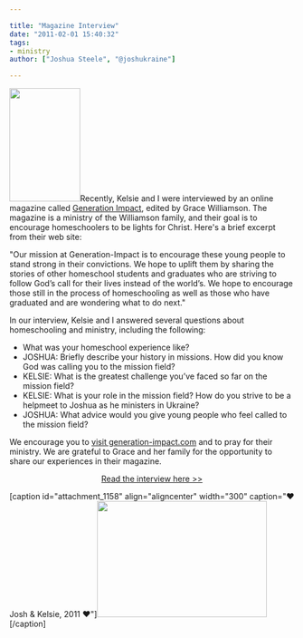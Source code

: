 ```yaml
---

title: "Magazine Interview"
date: "2011-02-01 15:40:32"
tags:
- ministry
author: ["Joshua Steele", "@joshukraine"]

---
```


<a href="http://www.generation-impact.com/"><img class="alignleft size-full wp-image-1153" title="Generation Impact Banner" src="//d21yo20tm8bmc2.cloudfront.net/2011/02/Generation-Impact-Banner.jpeg" alt="" width="125" height="200" /></a>Recently, Kelsie and I were interviewed by an online magazine called <a href="http://www.generation-impact.com/">Generation Impact</a>, edited by Grace Williamson. The magazine is a ministry of the Williamson family, and their goal is to encourage homeschoolers to be lights for Christ. Here's a brief excerpt from their web site:

"Our mission at Generation-Impact is to encourage these young people to stand strong in their convictions. We hope to uplift them by sharing the stories of other homeschool students and graduates who are striving to follow God’s call for their lives instead of the world’s. We hope to encourage those still in the process of homeschooling as well as those who have graduated and are wondering what to do next."

In our interview, Kelsie and I answered several questions about homeschooling and ministry, including the following:
<ul>
	<li>What was your homeschool experience like?</li>
	<li>JOSHUA: Briefly describe your history in missions. How did you know God was calling you to the mission field?</li>
	<li>KELSIE: What is the greatest challenge you’ve faced so far on the mission field?</li>
	<li>KELSIE: What is your role in the mission field? How do you strive to be a helpmeet to Joshua as he ministers in Ukraine?</li>
	<li>JOSHUA: What advice would you give young people who feel called to the mission field?</li>
</ul>
We encourage you to <a href="http://www.generation-impact.com/">visit generation-impact.com</a> and to pray for their ministry. We are grateful to Grace and her family for the opportunity to share our experiences in their magazine.
<p style="text-align: center;"><a href="http://www.generation-impact.com/archives/2327">Read the interview here &gt;&gt;</a></p>


[caption id="attachment_1158" align="aligncenter" width="300" caption="&hearts; Josh &amp; Kelsie, 2011 &hearts;"]<a href="//d21yo20tm8bmc2.cloudfront.net/2011/02/236-8698.jpg"><img class="size-medium wp-image-1158" title="236-8698" src="//d21yo20tm8bmc2.cloudfront.net/2011/02/236-8698-300x205.jpg" alt="" width="300" height="205" /></a>[/caption]
